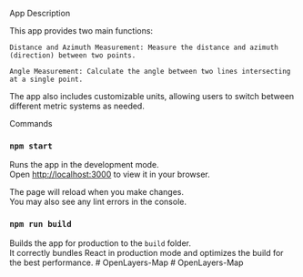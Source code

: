 App Description

This app provides two main functions:

    Distance and Azimuth Measurement: Measure the distance and azimuth (direction) between two points.

    Angle Measurement: Calculate the angle between two lines intersecting at a single point.

The app also includes customizable units, allowing users to switch between different metric systems as needed.



Commands

### `npm start`

Runs the app in the development mode.\
Open [http://localhost:3000](http://localhost:3000) to view it in your browser.

The page will reload when you make changes.\
You may also see any lint errors in the console.


### `npm run build`

Builds the app for production to the `build` folder.\
It correctly bundles React in production mode and optimizes the build for the best performance.
#   O p e n L a y e r s - M a p 
 
 #   O p e n L a y e r s - M a p 
 
 